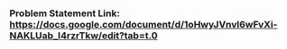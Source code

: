 ### Problem Statement Link: https://docs.google.com/document/d/1oHwyJVnvl6wFvXi-NAKLUab_I4rzrTkw/edit?tab=t.0
